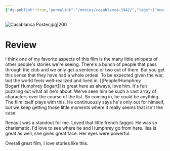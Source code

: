 ```yaml
---
{"dg-publish":true,"permalink":"/movies/casablanca-1942/","tags":["movies"],"created":"2024-06-18","updated":"2025-01-10"}
---
```



![Casablanca Poster.jpg|200](/img/user/Attachments/Casablanca%20Poster.jpg)

# Review

I think one of my favorite aspects of this film is the many little snippets of other people's stories we're seeing. There's a bunch of people that pass through the club and we only get a sentence or two out of them. But you get this sense that they have had a whole ordeal. To be expected given the war, but the world feels well-realized and lived in. [[People/Humphrey Bogart\|Humphrey Bogart]] is great here as always, love him. It's fun puzzling out what all he's about. We've seen him be such a vast array of characters over the course of the list. So coming in, he could be anything. The film itself plays with this. He continuously says he's only out for himself, but we keep getting those little moments where it really seems that isn't the case.

Renault was a standout for me. Loved that little french faggot. He was so charismatic. I'd love to see where he and Humphrey go from here. Ilsa is great as well, she gives great face. Her eyes were powerful.

Overall great film, I love stories like this.
